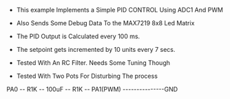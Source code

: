 * This example Implements a Simple PID CONTROL Using ADC1 And PWM
* Also Sends Some Debug Data To the MAX7219 8x8 Led Matrix	 
* The PID Output is Calculated  every 100 ms.
* The setpoint gets incremented by 10 units every 7 secs.


* Tested With An RC Filter. Needs Some Tuning Though
* Tested With Two Pots For Disturbing The process    		

PA0 -- R1K -- 100uF -- R1K -- PA1(PWM) 
---------------GND	

